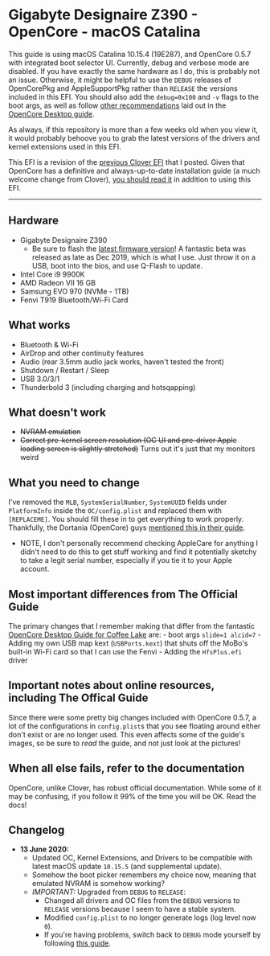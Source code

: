 # Gigabyte Designaire Z390 - OpenCore - macOS Catalina

This guide is using macOS Catalina 10.15.4 (19E287), and OpenCore 0.5.7 with integrated boot selector UI. Currently, debug and verbose mode are disabled. If you have exactly the same hardware as I do, this is probably not an issue. Otherwise, it might be helpful to use the `DEBUG` releases of OpenCorePkg and AppleSupportPkg rather than `RELEASE` the versions included in this EFI. You should also add the `debug=0x100` and `-v` flags to the boot args, as well as follow [other recommendations](https://desktop.dortania.ml/config.plist/coffee-lake.html#nvram) laid out in the [OpenCore Desktop guide](https://desktop.dortania.ml/).

As always, if this repository is more than a few weeks old when you view it, it would probably behoove you to grab the latest versions of the drivers and kernel extensions used in this EFI.

This EFI is a revision of the [previous Clover EFI](https://github.com/baughmann/Catalina-Gigabyte-Designare-Z390-i9-9900k-EFI) that I posted. Given that OpenCore has a definitive and always-up-to-date installation guide (a much welcome change from Clover), [you should read it](https://dortania.github.io/OpenCore-Desktop-Guide/) in addition to using this EFI.

---

## Hardware
- Gigabyte Designaire Z390
    - Be sure to flash the [latest firmware version](https://www.gigabyte.com/us/Motherboard/Z390-DESIGNARE-rev-10/support#support-dl-bios)! A fantastic beta was released as late as Dec 2019, which is what I use. Just throw it on a USB, boot into the bios, and use Q-Flash to update.
- Intel Core i9 9900K
- AMD Radeon VII 16 GB
- Samsung EVO 970 (NVMe - 1TB)
- Fenvi T919 Bluetooth/Wi-Fi Card

## What works
- Bluetooth & Wi-Fi
- AirDrop and other continuity features
- Audio (rear 3.5mm audio jack works, haven't tested the front)
- Shutdown / Restart / Sleep
- USB 3.0/3/1
- Thunderbold 3 (including charging and hotsqapping)

## What doesn't work
- ~~NVRAM emulation~~
- ~~Correct pre-kernel screen resolution (OC UI and pre-driver Apple loading screen is slightly stretched)~~ Turns out it's just that my monitors weird

## What you need to change
I've removed the `MLB`, `SystemSerialNumber`, `SystemUUID` fields under `PlatformInfo` inside the `OC/config.plist` and replaced them with `[REPLACEME]`. You should fill these in to get everything to work properly. Thankfully, the Dortania (OpenCore) guys [mentioned this in their guide](https://dortania.github.io/OpenCore-Desktop-Guide/post-install/iservices.html#generate-a-new-serial). 
- NOTE, I don't personally recommend checking AppleCare for anything I didn't need to do this to get stuff working and find it potentially sketchy to take a legit serial number, especially if you tie it to your Apple account.

## Most important differences from The Official Guide
The primary changes that I remember making that differ from the fantastic [OpenCore Desktop Guide for Coffee Lake](https://dortania.github.io/OpenCore-Desktop-Guide/config.plist/coffee-lake.html) are:
    - boot args `slide=1 alcid=7`
    - Adding my own USB map kext (`USBPorts.kext`) that shuts off the MoBo's built-in Wi-Fi card so that I can use the Fenvi
    - Adding the `HfsPlus.efi` driver

## Important notes about online resources, including The Offical Guide
Since there were some pretty big changes included with OpenCore 0.5.7, a lot of the configurations in `config.plist`s that you see floating around either don't exist or are no longer used. This even affects some of the guide's images, so be sure to *read* the guide, and not just look at the pictures!

## When all else fails, refer to the documentation
OpenCore, unlike Clover, has robust official documentation. While some of it may be confusing, if you follow it 99% of the time you will be OK. Read the docs!

## Changelog
- **13 June 2020:** 
    - Updated OC, Kernel Extensions, and Drivers to be compatible with latest macOS update `10.15.5` (and supplemental update). 
    - Somehow the boot picker remembers my choice now, meaning that emulated NVRAM is somehow working?
    - *IMPORTANT:* Upgraded from `DEBUG` to `RELEASE`:
        - Changed all drivers and OC files from the `DEBUG` versions to `RELEASE` versions because I seem to have a stable system.
        - Modified `config.plist` to no longer generate logs (log level now `0`).
        - If you're having problems, switch back to `DEBUG` mode yourself by following [this guide](https://dortania.github.io/OpenCore-Desktop-Guide/troubleshooting/debug.html).